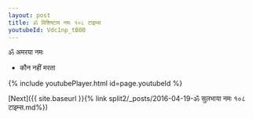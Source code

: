 ```yaml
---
layout: post
title: ॐ विशिष्टाय नमः १०८ टाइम्स
youtubeId: Vdc1np_tB00
---
```

 
 
 ॐ अमरया नमः  
 
 -  कौन नहीं मरता 
 
  
 
  
 
 
 
 
 
 


{% include youtubePlayer.html id=page.youtubeId %}
 
[Next]({{ site.baseurl }}{% link  split2/_posts/2016-04-19-ॐ सुलभाया नमः १०८ टाइम्स.md%})
 
